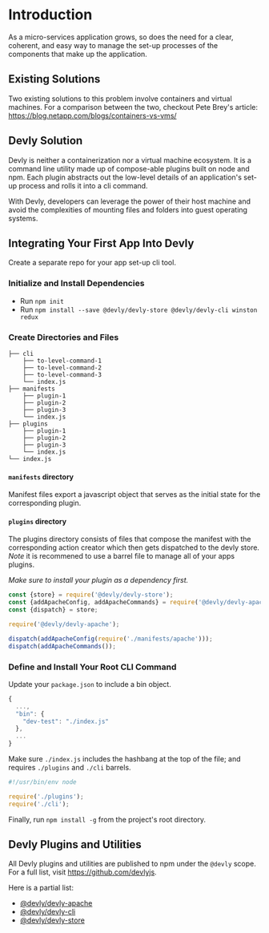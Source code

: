 # Introduction

As a micro-services application grows, so does the need for a clear, coherent, and easy way to manage the set-up processes of the components that make up the application.

## Existing Solutions

Two existing solutions to this problem involve containers and virtual machines.  For a comparison between the two, checkout Pete Brey's article: https://blog.netapp.com/blogs/containers-vs-vms/

## Devly Solution

Devly is neither a containerization nor a virtual machine ecosystem.  It is a command line utility made up of compose-able plugins built on node and npm.  Each plugin abstracts out the low-level details of an application's set-up process and rolls it into a cli command.

With Devly, developers can leverage the power of their host machine and avoid the complexities of mounting files and folders into guest operating systems.

## Integrating Your First App Into Devly

Create a separate repo for your app set-up cli tool.

### Initialize and Install Dependencies
 - Run `npm init`
 - Run `npm install --save @devly/devly-store @devly/devly-cli winston redux`

### Create Directories and Files

```
├── cli
    ├── to-level-command-1
    ├── to-level-command-2
    ├── to-level-command-3
    └── index.js
├── manifests
    ├── plugin-1
    ├── plugin-2
    ├── plugin-3
    └── index.js
├── plugins
    ├── plugin-1
    ├── plugin-2
    ├── plugin-3
    └── index.js
└── index.js
```

#### `manifests` directory

Manifest files export a javascript object that serves as the initial state for the corresponding plugin.

#### `plugins` directory

The plugins directory consists of files that compose the manifest with the corresponding action creator which then gets dispatched to the devly store. *Note* it is recommened to use a barrel file to manage all of your apps plugins. 

*Make sure to install your plugin as a dependency first.*

```js
const {store} = require('@devly/devly-store');
const {addApacheConfig, addApacheCommands} = require('@devly/devly-apache/actions');
const {dispatch} = store;

require('@devly/devly-apache');

dispatch(addApacheConfig(require('./manifests/apache')));
dispatch(addApacheCommands());
```

### Define and Install Your Root CLI Command

Update your `package.json` to include a bin object.  

```js
{
  ...,
  "bin": {
    "dev-test": "./index.js"
  },
  ...
}
```

Make sure `./index.js` includes the hashbang at the top of the file; and requires `./plugins` and `./cli` barrels.

```js
#!/usr/bin/env node

require('./plugins');
require('./cli');
```

Finally, run `npm install -g` from the project's root directory.

## Devly Plugins and Utilities

All Devly plugins and utilities are published to npm under the `@devly` scope.  For a full list, visit https://github.com/devlyjs.

Here is a partial list:
 - [@devly/devly-apache](https://github.com/devlyjs/devly-apache)
 - [@devly/devly-cli](https://github.com/devlyjs/devly-cli)
 - [@devly/devly-store](https://github.com/devlyjs/devly-store)
